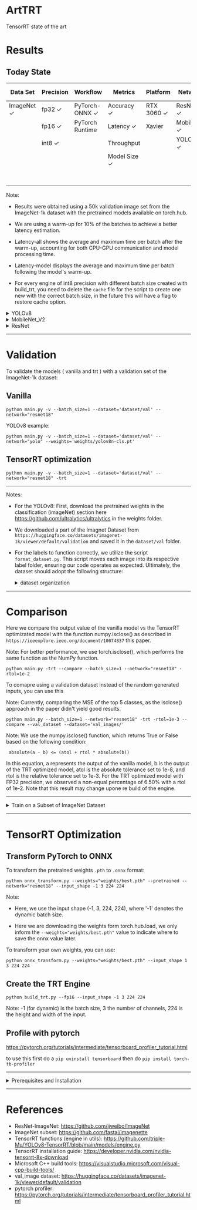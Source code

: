 # ArtTRT
TensorRT state of the art

# Results
## Today State

| Data Set           | Precision    | Workflow             | Metrics            | Platform          | Network           | Batch Size |
|--------------------|--------------|----------------------|--------------------|-------------------|-------------------|------------|
| ImageNet &#x2713;  | fp32 &#x2713;| PyTorch-ONNX &#x2713;| Accuracy &#x2713;  | RTX 3060 &#x2713; | ResNet18 &#x2713; | 1 &#x2713; |
|                    | fp16 &#x2713;| PyTorch Runtime      | Latency  &#x2713;  | Xavier            | MobileNet &#x2713;|32  &#x2713;|
|                    | int8 &#x2713;|                      | Throughput         |                   | YOLOv8 &#x2713;   | 64 &#x2713;|
|                    |              |                      | Model Size &#x2713;|                   |                   |128 &#x2713;|
|                    |              |                      |                    |                   |                   |256 &#x2713;|

Note: 

* Results were obtained using a 50k validation image set from the ImageNet-1k dataset with the pretrained models available on torch.hub.

* We are using a warm-up for 10% of the batches to achieve a better latency estimation.

* Latency-all shows the average and maximum time per batch after the warm-up, accounting for both CPU-GPU communication and model processing time.

* Latency-model displays the average and maximum time per batch following the model's warm-up.

* For every engine of int8 precision with different batch size created with build_trt, you need to delete the `cache` file for the script to create one new with the correct batch size, in the future this will have a flag to restore cache option.

<details><summary> YOLOv8 </summary>

### Reference results
Results from the ultralyric github page https://github.com/ultralytics/ultralytics

| Model                                                                                        | size<br><sup>(pixels) | acc<br><sup>top1 | acc<br><sup>top5 | Speed<br><sup>CPU ONNX<br>(ms) | Speed<br><sup>A100 TensorRT<br>(ms) | params<br><sup>(M) | FLOPs<br><sup>(B) at 640 |
| -------------------------------------------------------------------------------------------- | --------------------- | ---------------- | ---------------- | ------------------------------ | ----------------------------------- | ------------------ | ------------------------ |
| [YOLOv8n-cls](https://github.com/ultralytics/assets/releases/download/v0.0.0/yolov8n-cls.pt) | 224                   | 66.6             | 87.0             | 12.9                           | 0.31                                | 2.7                | 4.3                      |
| [YOLOv8s-cls](https://github.com/ultralytics/assets/releases/download/v0.0.0/yolov8s-cls.pt) | 224                   | 72.3             | 91.1             | 23.4                           | 0.35                                | 6.4                | 13.5                     |
| [YOLOv8m-cls](https://github.com/ultralytics/assets/releases/download/v0.0.0/yolov8m-cls.pt) | 224                   | 76.4             | 93.2             | 85.4                           | 0.62                                | 17.0               | 42.7                     |
| [YOLOv8l-cls](https://github.com/ultralytics/assets/releases/download/v0.0.0/yolov8l-cls.pt) | 224                   | 78.0             | 94.1             | 163.0                          | 0.87                                | 37.5               | 99.7                     |
| [YOLOv8x-cls](https://github.com/ultralytics/assets/releases/download/v0.0.0/yolov8x-cls.pt) | 224                   | 78.4             | 94.3             | 232.0                          | 1.01                                | 57.4               | 154.8                    |

<details><summary> YOLOv8n-cls </summary>

### Batch Size 1

</details>


<details><summary> YOLOv8n-cls </summary>

### Batch Size 1


</details>

</details>

<details><summary> MobileNet_V2 </summary>

### Batch Size 1

</details>

<details><summary>  ResNet </summary>

<details><summary> ResNet18 </summary>

### Batch Size 1

</details>

<details><summary> ResNet34 </summary>

### Batch Size 1

</details>

<details><summary> ResNet50 </summary>

### Batch Size 1

</details>

<details><summary> ResNet101 </summary> 

### Batch Size 1

</details>

<details><summary>  ResNet152 </summary> 


## Comparisons of ResNet152 Vanilla vs TRT fp32

* With relative tolearance of 1e-3, the results of vanilla - trt outputs are `44.49%` equal (usign torch.isclose function)

*  TOP 5 MAE Error Comparison (over 10 examples)

|  Rank           | MAE Error      | Disagreements (%)|
|-----------------|----------------|------------------|
| 1               |    0.00198507  |  0               |
| 2               |    0.00237331  |  0               |
| 3               |    0.00355396  |  0               |
| 4               |    0.00209980  |  0               |
| 5               |    0.00269675  |  0               |
| 6               |    0.00252025  |  0               |
| 7               |    0.00301378  |  10              |
| 8               |    0.00164199  |  10              |
| 9               |    0.00163326  |  0               |
| 10              |    0.00205142  |  10              |

* TOP 5 output example comparison from compare code in main:

|  Rank           |Vanilla Score   | Vanilla Label    |TRT fp32 Score  |TRT fp32 label |
|-----------------|----------------|------------------|----------------|---------------|
| 1               |    5.16475     |  92              |5.16393         |92             |
| 2               |    5.12132     |  892             |5.11767         |892            |
| 3               |    4.94796     |  21              |4.94968         |21             |
| 4               |    4.21629     |  679             |4.21605         |679            |
| 5               |    3.97607     |  128             |3.97772         |128            |
| 6               |    3.93793     |  127             |3.94031         |127            |
| 7               |    3.88538     |  812             |3.8876          |23             |
| 8               |    3.88403     |  23              |3.88676         |812            |
| 9               |    3.71139     |  22              |3.71399         |22             |
| 10              |    3.64397     |  16              |3.64568         |16             |

## Validation results

### Batch Size 1

|  Model          |Latency-all (ms)|Latency-model (ms)|size (MB)  | accuracy (Prec@1) (%)|accuracy (Prec@5) (%)|
|-----------------|----------------|------------------|-----------|----------------------|---------------------|
| Vanilla         |    8.1 / 16.3  |  6.0 / 15.9      |241.7      |82.34                 |95.92                |
| TRT fp32-dynamic|    13.2 / 19.7 |  12.9 / 19.2     |243.3      |82.34                 |95.92                |
| TRT fp32-static |    5.5 / 10.0  |  5.1 / 9.5       |243.3      |82.34                 |95.92                |
| TRT fp16-dynamic|    7.1 / 13.2  |  6.8 / 11.6      |123.0      |82.31                 |95.91                |
| TRT fp16-static |    2.2 / 8.6   |  1.8 / 8.1       |122.6      |82.32                 |95.90                |
| TRT int8-static |    1.5 / 4.3   |  1.2 / 3.9       |65.5       |79.99                 |95.74                |

Note: 

* Here, we compare the dynamic batch engine with the static batch engine. As the dynamic batch engine is optimized for a batch size of 256, it is not optimal for this example.

* For all subsequent experiments, we utilize a dynamic batch size for every engine except the int8 ones.

### Batch Size 32 

|  Model      |Latency-all (ms)|Latency-model (ms)| size (MB) | accuracy (Prec@1) (%)|accuracy (Prec@5) (%)|
|-------------|----------------|------------------|-----------|----------------------|---------------------|
| Vanilla     | 141 / 181      |  6.3 / 12.3      |241.7      |82.34                 |95.93                |
| TRT fp32    | 75.6 / 96.2    |   69.3 / 89.8    |243.3      |82.34                 |95.92                |
| TRT fp16    | 30.6 / 55.1    | 24.2 / 48.8      |123.0      |82.32                 |95.91                |
| TRT int8    | 18.1 / 36.4    |  11.6 / 25.0     |64.6       |80.01                 |95.79                |

### Batch Size 64

|  Model      |Latency-all (ms)|Latency-model (ms)|size (MB) | accuracy (Prec@1) (%)|accuracy (Prec@5) (%)|
|-------------|----------------|------------------|-----------|----------------------|---------------------|
| Vanilla     | 283  / 355     |  6.3 / 11.1      |241.7      |82.34                 |95.93                |
| TRT fp32    |135.2 / 161.4   |  122.9 / 149.1   |243.3      |82.34                 |95.92                |
| TRT fp16    | 59.4 / 83.4    |  46.8 / 65.3     |123.0      |82.32                 |95.91                |

* Note: Unable to create a static batch size int8 engine due to the following error:

    torch.cuda.OutOfMemoryError: CUDA out of memory. Tried to allocate 14.00 MiB. GPU 0 has a total capacty of 11.75 GiB of which 52.00 MiB is free. Including non-PyTorch memory, this process has 11.02 GiB memory in use. Of the allocated memory 9.60 GiB is allocated by PyTorch, and 310.22 MiB is reserved by PyTorch but unallocated. If reserved but unallocated memory is large try setting max_split_size_mb to avoid fragmentation.  See documentation for Memory Management and PYTORCH_CUDA_ALLOC_CONF

* Another reason to use a dynamic batch size is to avoid that error.

### Batch Size 128

|  Model      |Latency-all (ms)|Latency-model (ms)| size (MB) | accuracy (Prec@1) (%)|accuracy (Prec@5) (%)|
|-------------|----------------|------------------|-----------|----------------------|---------------------|
| Vanilla     | 555.1 / 620    |  6.0 / 9.5       |241.7      |82.39                 |95.93                |
| TRT fp32    | 269.3 / 336.2  |  244.9 / 311.7   |243.3      |82.38                 |95.93                |
| TRT fp16    | 108.3 / 127.8  |   83.4 / 100.0   |123.0      |82.36                 |95.91                |

### Batch Size 256

|  Model      |Latency-all (ms)|Latency-model (ms)| size (MB) | accuracy (Prec@1) (%)|accuracy (Prec@5) (%)|
|-------------|----------------|------------------|-----------|----------------------|---------------------|
| Vanilla     | 1072/1145      |  5.9 / 8.6       |241.7      |82.38                 |95.93                |
| TRT fp32    | 592 / 689      |  543 / 641       |243.3      |82.38                 |95.92                |
| TRT fp16    | 215.2 / 258.3  |  165.7 / 208.3   |123.0      |82.36                 |95.91                |

</details>

</details>

---
# Validation

To validate the models ( vanilla and trt ) with a validation set of the ImageNet-1k dataset:

## Vanilla

```
python main.py -v --batch_size=1 --dataset='dataset/val' --network="resnet18"
```

YOLOv8 example:

```
python main.py -v --batch_size=1 --dataset='dataset/val' --network="yolo" --weights='weights/yolov8n-cls.pt'
```

## TensorRT optimization
```
python main.py -v --batch_size=1 --dataset='dataset/val' --network="resnet18" -trt
```

---
Notes:

* For the YOLOv8: First, download the pretrained weights in the classification (imageNet) section here https://github.com/ultralytics/ultralytics in the weights folder.

* We downloaded a part of the Imagnet Dataset from `https://huggingface.co/datasets/imagenet-1k/viewer/default/validation` and saved it in the `dataset/val` folder. 

* For the labels to function correctly, we utilize the script `format_dataset.py`. This script moves each image into its respective label folder, ensuring our code operates as expected. Ultimately, the dataset should adopt the following structure:

    <details><summary> dataset organization </summary>

    ```
    dataset/val/
    │
    └───n01440764/
        │
        ├── ILSVRC2012_val_00000293_n01440764.JPEG
        │
        ├── ...
    │
    └───nXXXXXXXX/
        │
        ├── ILSVRC2012_val_00000XXX_nXXXXXXXX.JPEG
        │
        ├── ...
    │
    └───...
    ```

    </details>

---

# Comparison

Here we compare the output value of the vanilla model vs the TensorRT optimizated model with the function numpy.isclose() as described in `https://ieeexplore.ieee.org/document/10074837` this paper.

 Note: For better performance, we use torch.isclose(), which performs the same function as the NumPy function.

```
python main.py -trt --compare --batch_size=1 --network="resnet18" -rtol=1e-2
```

To comapre using a validation dataset instead of the random generated inputs, you can use this

Note: Currently, comparing the MSE of the top 5 classes, as the isclose() approach in the paper didn't yield good results.

```
python main.py --batch_size=1 --network="resnet18" -trt -rtol=1e-3 --compare --val_dataset --dataset='val_images/'
```

Note: We use the numpy.isclose() function, which returns True or False based on the following condition:

```
 absolute(a - b) <= (atol + rtol * absolute(b)) 
```

In this equation, a represents the output of the vanilla model, b is the output of the TRT optimized model, atol is the absolute tolerance set to 1e-8, and rtol is the relative tolerance set to 1e-3. For the TRT optimized model with FP32 precision, we observed a non-equal percentage of 6.50% with a rtol of 1e-2. Note that this result may change upone re build of the engine.

---

<details><summary> Train on a Subset of ImageNet Dataset </summary>

As it is easyer to work with pre trained datasets, I stoped working with this...

## Train Vanilla ResNet18

```
python main_own_trained_model.py --dataset='dataset/' --batch_size='256' --epoch=90 --wd=1e-4 --momentum=0.9 --lr=0.001 --weights='weights/best.pth' -m
```

## Evaluate Vanilla ResNet18

```
python main_own_trained_model.py --dataset='dataset/' --batch_size=256 --evaluate
```

## Evaluate TensorRT ResNet18

```
python main_own_trained_model.py --dataset='dataset/' --batch_size=1 --evaluate --trt --weights='weights/best.engine'
```

</details>

---

# TensorRT Optimization

## Transform PyTorch to ONNX

To transform the pretrained weights `.pth` to `.onnx` format:

```
python onnx_transform.py --weights="weights/best.pth" --pretrained --network="resnet18" --input_shape -1 3 224 224
```

Note: 

* Here, we use the input shape (-1, 3, 224, 224), where '-1' denotes the dynamic batch size.

* Here we are downloading the weights form torch.hub.load, we only inform the `--weights="weights/best.pth"` value to indicate where to save the onnx value later.

To transform your own weights, you can use:

```
python onnx_transform.py --weights="weights/best.pth" --input_shape 1 3 224 224
``` 

## Create the TRT Engine

```
python build_trt.py --fp16 --input_shape -1 3 224 224
```
Note: -1 (for dynamic) is the batch size, 3 the number of channels, 224 is the height and width of the input.

## Profile with pytorch 

https://pytorch.org/tutorials/intermediate/tensorboard_profiler_tutorial.html

to use this first do a `pip uninstall tensorboard` then do `pip install torch-tb-profiler`


---

<details><summary>  Prerequisites and Installation </summary>

## Prerequisites

* CUDA 12.2
* cudnn
* TensorRT 8.6
* pytorch
* ultralytics ( for test on yolov8 )
* onnx

## TensorRT Installation

### Windows

Follow the installation guide at `https://docs.nvidia.com/deeplearning/tensorrt/install-guide/index.html`.

#### or

TensorRT for Windows can only be installed via ZIP File installation:

* First, install the latest CUDA version for your device. Then, download TensorRT 8.x from this link: `https://developer.nvidia.com/nvidia-tensorrt-8x-download`.

* Unzip the `TensorRT-8.x.x.x.Windows10.x86_64.cuda-x.x.zip` file to the location of your choice. Where:
    * `8.x.x.x` is your TensorRT version
    * `cuda-x.x` is your CUDA version (either 11.8 or 12.0)

* Add the TensorRT library files to your system PATH (add `<installpath>/lib` to your system PATH).

* If you are using an environment like `virtualenv`, make sure to install the pip package located inside the previously installed TensorRT files:

    Install one of the TensorRT Python wheel files from `<installpath>/python` (replace `cp3x` with the desired Python version, for example, `cp310` for Python 3.10):

    ```bash
    python.exe -m pip install tensorrt-*-cp3x-none-win_amd64.whl
    ```

</details>

---

# References

* ResNet-ImageNet: https://github.com/jiweibo/ImageNet
* ImageNet subset: https://github.com/fastai/imagenette
* TensorRT functions (engine in utils): https://github.com/triple-Mu/YOLOv8-TensorRT/blob/main/models/engine.py
* TensorRT installation guide: https://developer.nvidia.com/nvidia-tensorrt-8x-download
* Microsoft C++ build tools: https://visualstudio.microsoft.com/visual-cpp-build-tools/
* val_image dataset: https://huggingface.co/datasets/imagenet-1k/viewer/default/validation
* pytorch profiler: https://pytorch.org/tutorials/intermediate/tensorboard_profiler_tutorial.html
